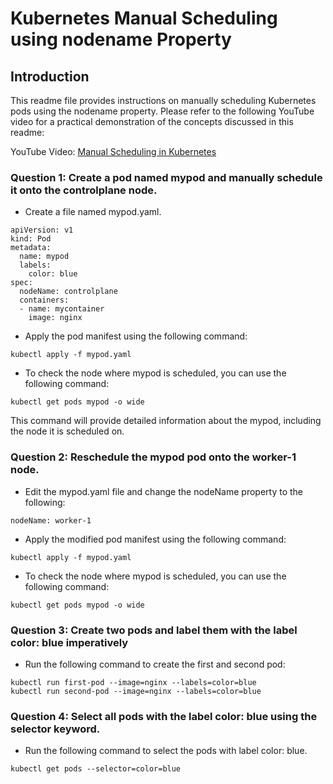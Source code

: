 # Kubernetes Manual Scheduling using nodename Property

## Introduction
This readme file provides instructions on manually scheduling Kubernetes pods using the nodename property.  Please refer to the following YouTube video for a practical demonstration of the concepts discussed in this readme: 

YouTube Video: [Manual Scheduling in Kubernetes](https://youtu.be/ARHfMpiBv-4)

### Question 1: Create a pod named mypod and manually schedule it onto the controlplane node. 
- Create a file named mypod.yaml.
```
apiVersion: v1
kind: Pod
metadata:
  name: mypod
  labels:
    color: blue
spec:
  nodeName: controlplane
  containers:
  - name: mycontainer
    image: nginx
```

- Apply the pod manifest using the following command:
```
kubectl apply -f mypod.yaml
```

- To check the node where mypod is scheduled, you can use the following command:
```
kubectl get pods mypod -o wide
```

This command will provide detailed information about the mypod, including the node it is scheduled on.

### Question 2: Reschedule the mypod pod onto the worker-1 node.

- Edit the mypod.yaml file and change the nodeName property to the following:
```
nodeName: worker-1
```

- Apply the modified pod manifest using the following command:
```
kubectl apply -f mypod.yaml
```

- To check the node where mypod is scheduled, you can use the following command:
```
kubectl get pods mypod -o wide
```

### Question 3: Create two pods and label them with the label color: blue imperatively

- Run the following command to create the first and second pod:
```
kubectl run first-pod --image=nginx --labels=color=blue
kubectl run second-pod --image=nginx --labels=color=blue 
```

### Question 4: Select all pods with the label color: blue using the selector keyword.
- Run the following command to select the pods with label color: blue.
```
kubectl get pods --selector=color=blue
```
